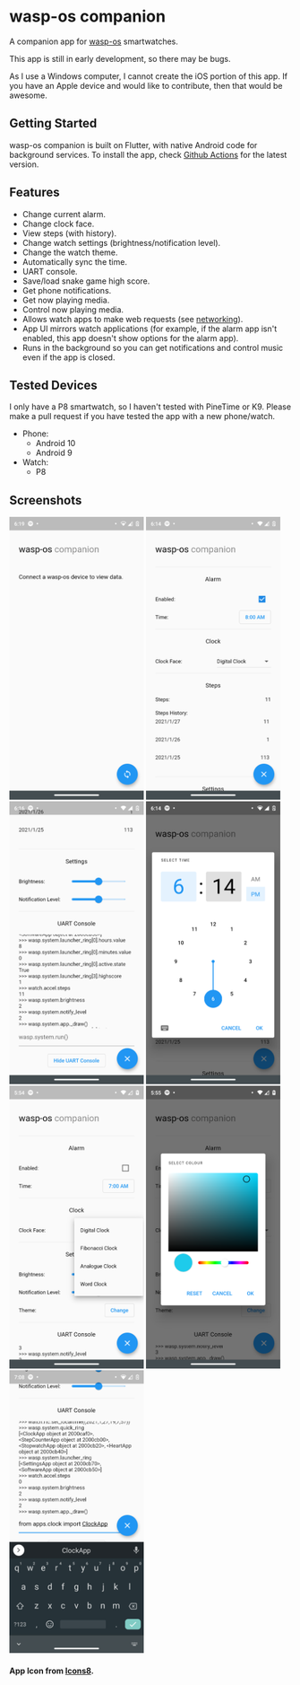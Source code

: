 
# wasp-os companion

A companion app for [wasp-os](https://github.com/daniel-thompson/wasp-os/) smartwatches.

This app is still in early development, so there may be bugs.

As I use a Windows computer, I cannot create the iOS portion of this app. If you have an Apple device and would like to contribute, then that would be awesome.

## Getting Started

wasp-os companion is built on Flutter, with native Android code for background services.
To install the app, check [Github Actions](https://github.com/tb100/wasp-os-companion/actions) for the latest version.

## Features
 - Change current alarm.
 - Change clock face.
 - View steps (with history).
 - Change watch settings (brightness/notification level).
 - Change the watch theme.
 - Automatically sync the time.
 - UART console.
 - Save/load snake game high score.
 - Get phone notifications.
 - Get now playing media.
 - Control now playing media.
 - Allows watch apps to make web requests (see [networking](.docs/NETWORK.md)).
 - App UI mirrors watch applications (for example, if the alarm app isn't enabled, this app doesn't show options for the alarm app).
 - Runs in the background so you can get notifications and control music even if the app is closed.
 
## Tested Devices
I only have a P8 smartwatch, so I haven't tested with PineTime or K9. Please make a pull request if you have tested the app with a new phone/watch.
 - Phone:
     - Android 10
     - Android 9
 - Watch:
     - P8

## Screenshots
           
<img src=".screenshots/Home.png" width="240" height="504"> <img src=".screenshots/Alarm_and_Clock_and_Steps.png" width="240" height="504"> <img src=".screenshots/UART_Console_and_Settings.png" width="240" height="504"> <img src=".screenshots/Alarm_Time_Picker.png" width="240" height="504"> <img src=".screenshots/Clock_Picker.png" width="240" height="504"> <img src=".screenshots/Theme_Picker.png" width="240" height="504"> <img src=".screenshots/UART_Demo.png" width="240" height="504">



#### App Icon from [Icons8](https://icons8.com/).